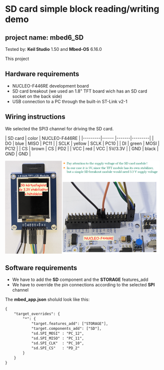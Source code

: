 # SD card simple block reading/writing demo
## project name: mbed6_SD
Tested by: **Keil Studio** 1.50 and **Mbed-OS** 6.16.0

This project 


## Hardware requirements
* NUCLEO-F446RE development board
* SD card breakout (we used an 1.8" TFT board wich has an SD card socket on the back side)
* USB connection to a PC through the built-in ST-Link v2-1

## Wiring instructions

We selected the SPI3 channel for driving the SD card. 


| SD card | color | NUCLEO-F446RE   | 
|---------|------ |-------|---------|
|  DO    | blue   | MISO  | PC11    |
|  SCLK  | yellow | SCLK  | PC10    |
|  DI    | green  | MOSI  | PC12    |
|  CS    | brown  | CS    | PD2     |
|  VCC   | red    | VCC   | 5V/3.3V |
|  GND   | black  | GND   | GND     |


![](./images/SD_wiring.png)


## Software requirements

* We have to add the **SD** component and the **STORAGE** features_add
* We have to override the pin connections according to the selected **SPI** channel

The **mbed_app.json** sholuld look like this: 

```
{
    "target_overrides": {
        "*": {
            "target.features_add": ["STORAGE"],
            "target.components_add": ["SD"],            
            "sd.SPI_MOSI" : "PC_12",
            "sd.SPI_MISO" : "PC_11",
            "sd.SPI_CLK"  : "PC_10",
            "sd.SPI_CS"   : "PD_2"
        }
    }
}
```
